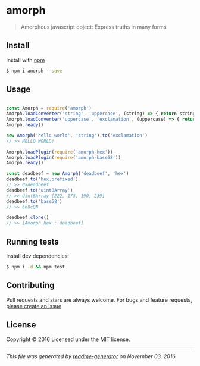 # amorph

> Amorphous javascript object: Express truths in many forms


## Install

Install with [npm](https://www.npmjs.com/)

```sh
$ npm i amorph --save
```

## Usage

```js

const Amorph = require('amorph')
Amorph.loadConverter('string', 'uppercase', (string) => { return string.toUpperCase() })
Amorph.loadConverter('uppercase', 'exclamation', (uppercase) => { return uppercase + '!' })
Amorph.ready()

new Amorph('hello world', 'string').to('exclamation')
// >> HELLO WORLD!

Amorph.loadPlugin(require('amorph-hex'))
Amorph.loadPlugin(require('amorph-base58'))
Amorph.ready()

const deadbeef = new Amorph('deadbeef', 'hex')
deadbeef.to('hex.prefixed')
// >> 0xdeadbeef
deadbeef.to('uint8Array')
// >> Uint8Array [222, 173, 190, 239]
deadbeef.to('base58')
// >> 6h8cQN

deadbeef.clone()
// >> [Amorph hex : deadbeef]
```

## Running tests

Install dev dependencies:

```sh
$ npm i -d && npm test
```

## Contributing

Pull requests and stars are always welcome. For bugs and feature requests, [please create an issue](https://github.com/SafeMarket/amorph/issues)


## License

Copyright © 2016 []()
Licensed under the MIT license.

***

_This file was generated by [readme-generator](https://github.com/jonschlinkert/readme-generator) on November 03, 2016._
